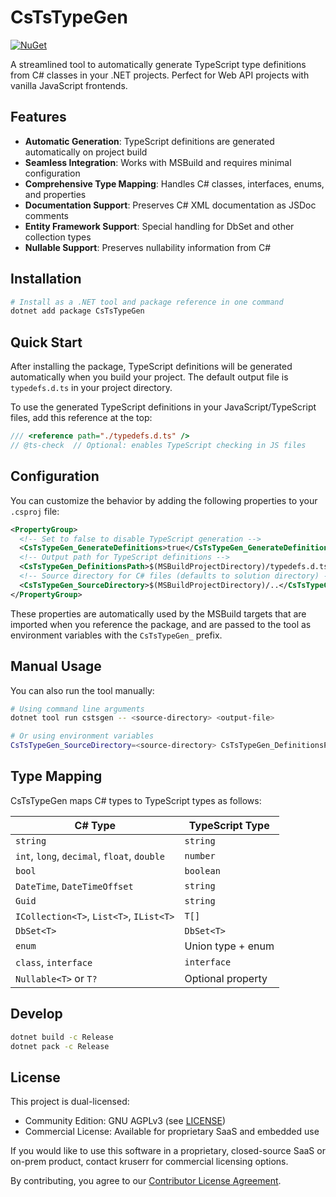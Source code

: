 # CsTsTypeGen

[![NuGet](https://img.shields.io/nuget/v/CsTsTypeGen.svg)](https://www.nuget.org/packages/CsTsTypeGen/)

A streamlined tool to automatically generate TypeScript type definitions from C# classes in your .NET projects. Perfect for Web API projects with vanilla JavaScript frontends.

## Features

- **Automatic Generation**: TypeScript definitions are generated automatically on project build
- **Seamless Integration**: Works with MSBuild and requires minimal configuration
- **Comprehensive Type Mapping**: Handles C# classes, interfaces, enums, and properties
- **Documentation Support**: Preserves C# XML documentation as JSDoc comments
- **Entity Framework Support**: Special handling for DbSet<T> and other collection types
- **Nullable Support**: Preserves nullability information from C#

## Installation

```bash
# Install as a .NET tool and package reference in one command
dotnet add package CsTsTypeGen
```

## Quick Start

After installing the package, TypeScript definitions will be generated automatically when you build your project. The default output file is `typedefs.d.ts` in your project directory.

To use the generated TypeScript definitions in your JavaScript/TypeScript files, add this reference at the top:

```javascript
/// <reference path="./typedefs.d.ts" />
// @ts-check  // Optional: enables TypeScript checking in JS files
```

## Configuration

You can customize the behavior by adding the following properties to your `.csproj` file:

```xml
<PropertyGroup>
  <!-- Set to false to disable TypeScript generation -->
  <CsTsTypeGen_GenerateDefinitions>true</CsTsTypeGen_GenerateDefinitions>
  <!-- Output path for TypeScript definitions -->
  <CsTsTypeGen_DefinitionsPath>$(MSBuildProjectDirectory)/typedefs.d.ts</CsTsTypeGen_DefinitionsPath>
  <!-- Source directory for C# files (defaults to solution directory) -->
  <CsTsTypeGen_SourceDirectory>$(MSBuildProjectDirectory)/..</CsTsTypeGen_SourceDirectory>
</PropertyGroup>
```

These properties are automatically used by the MSBuild targets that are imported when you reference the package, and are passed to the tool as environment variables with the `CsTsTypeGen_` prefix.

## Manual Usage

You can also run the tool manually:

```bash
# Using command line arguments
dotnet tool run cstsgen -- <source-directory> <output-file>

# Or using environment variables
CsTsTypeGen_SourceDirectory=<source-directory> CsTsTypeGen_DefinitionsPath=<output-file> dotnet tool run cstsgen
```

## Type Mapping

CsTsTypeGen maps C# types to TypeScript types as follows:

| C# Type | TypeScript Type |
|---------|----------------|
| `string` | `string` |
| `int`, `long`, `decimal`, `float`, `double` | `number` |
| `bool` | `boolean` |
| `DateTime`, `DateTimeOffset` | `string` |
| `Guid` | `string` |
| `ICollection<T>`, `List<T>`, `IList<T>` | `T[]` |
| `DbSet<T>` | `DbSet<T>` |
| `enum` | Union type + enum |
| `class`, `interface` | `interface` |
| `Nullable<T>` or `T?` | Optional property |

## Develop
```sh
dotnet build -c Release
dotnet pack -c Release
```

## License
This project is dual-licensed:

- Community Edition: GNU AGPLv3 (see [LICENSE](./LICENSE))
- Commercial License: Available for proprietary SaaS and embedded use

If you would like to use this software in a proprietary, closed-source SaaS or on-prem product, contact kruserr for commercial licensing options.

By contributing, you agree to our [Contributor License Agreement](./CLA.md).
